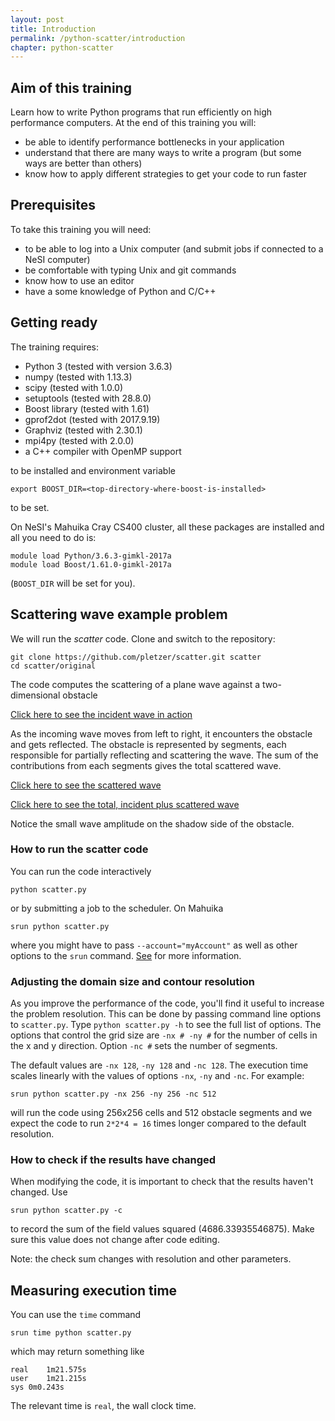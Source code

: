 ```yaml
---
layout: post
title: Introduction
permalink: /python-scatter/introduction
chapter: python-scatter
---
```


## Aim of this training

Learn how to write Python programs that run efficiently on high performance computers. At the end of this training you will:

 * be able to identify performance bottlenecks in your application
 * understand that there are many ways to write a program (but some ways are better than others)
 * know how to apply different strategies to get your code to run faster

## Prerequisites

To take this training you will need:

 * to be able to log into a Unix computer (and submit jobs if connected to a NeSI computer)
 * be comfortable with typing Unix and git commands
 * know how to use an editor
 * have a some knowledge of Python and C/C++

## Getting ready

The training requires:

 * Python 3 (tested with version 3.6.3)
 * numpy (tested with 1.13.3)
 * scipy (tested with 1.0.0)
 * setuptools (tested with 28.8.0)
 * Boost library (tested with 1.61)
 * gprof2dot (tested with 2017.9.19)
 * Graphviz (tested with 2.30.1)
 * mpi4py (tested with 2.0.0)
 * a C++ compiler with OpenMP support

to be installed and environment variable 
```
export BOOST_DIR=<top-directory-where-boost-is-installed>
```
to be set.

On NeSI's Mahuika Cray CS400 cluster, all these packages are installed and all you need to do is:

```
module load Python/3.6.3-gimkl-2017a
module load Boost/1.61.0-gimkl-2017a
```
(`BOOST_DIR` will be set for you).

## Scattering wave example problem

We will run the *scatter* code. Clone and switch to the repository:

```
git clone https://github.com/pletzer/scatter.git scatter
cd scatter/original
```

The code computes the scattering of a plane wave against a two-dimensional obstacle

[Click here to see the incident wave in action](https://youtu.be/FIKSUGk68z8)

As the incoming wave moves from left to right, it encounters the obstacle and gets reflected. 
The obstacle is represented by segments, each responsible for partially reflecting and scattering the wave. 
The sum of the contributions from each segments gives the total scattered wave. 

[Click here to see the scattered wave](https://youtu.be/7ds4S5DCTB8)

[Click here to see the total, incident plus scattered wave](https://youtu.be/zxVEIxZkWyk)

Notice the small wave amplitude on the shadow side of the obstacle. 

### How to run the scatter code

You can run the code interactively
```
python scatter.py
```
or by submitting a job to the scheduler. On Mahuika
```
srun python scatter.py
```
where you might have to pass `--account="myAccount"` as well as other options to the `srun` command. [See](https://nesi.github.io/hpc_training/lessons/maui-and-mahuika/slurm) for more information.

### Adjusting the domain size and contour resolution

As you improve the performance of the code, you'll find it useful to increase the problem resolution. This can be done by passing command line options to `scatter.py`. Type `python scatter.py -h` to see the full list of options. The options that control the grid size are `-nx # -ny #` for the number of cells in the x and y direction. Option `-nc #` sets the number of segments. 

The default values are `-nx 128`, `-ny 128` and `-nc 128`. The execution time scales linearly with the values of options `-nx`, `-ny` and `-nc`. For example:
```
srun python scatter.py -nx 256 -ny 256 -nc 512
```
will run the code using 256x256 cells and 512 obstacle segments and we expect the code to run `2*2*4 = 16` times longer compared to the default resolution.


### How to check if the results have changed

When modifying the code, it is important to check that the results haven't changed. Use
```
srun python scatter.py -c 
```
to record the sum of the field values squared (4686.33935546875). Make sure this value does not change after code editing. 

Note: the check sum changes with resolution and other parameters. 

## Measuring execution time

You can use the `time` command
```
srun time python scatter.py
```
which may return something like
```
real	1m21.575s
user	1m21.215s
sys	0m0.243s
```
The relevant time is `real`, the wall clock time.

